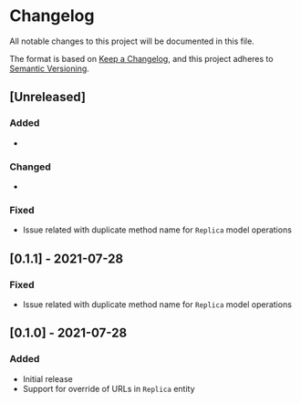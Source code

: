 # Changelog

All notable changes to this project will be documented in this file.

The format is based on [Keep a Changelog](https://keepachangelog.com/en/1.0.0/),
and this project adheres to [Semantic Versioning](https://semver.org/spec/v2.0.0.html).

## [Unreleased]

### Added

*

### Changed

*

### Fixed

* Issue related with duplicate method name for `Replica` model operations

## [0.1.1] - 2021-07-28

### Fixed

* Issue related with duplicate method name for `Replica` model operations

## [0.1.0] - 2021-07-28

### Added

* Initial release
* Support for override of URLs in `Replica` entity
